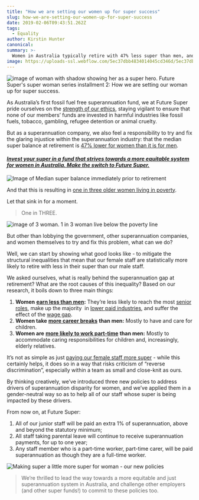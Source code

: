 ```yaml
---
title: "How we are setting our women up for super success"
slug: how-we-are-setting-our-women-up-for-super-success
date: 2019-02-06T09:43:51.262Z
tags: 
  - Equality
author: Kirstin Hunter
canonical: 
summary: >-
  Women in Australia typically retire with 47% less super than men, and we're proud to be doing our bit to make sure that's not going to be true for our female staff.
image: https://uploads-ssl.webflow.com/5ec37dbb4834014045cd346d/5ec37dbc4834013d8ecd3e2c_Super%20women%20-%20our%20policies%20-%20main%20(1).jpg
---
```


![image of woman with shadow showing her as a super hero. Future Super's super woman series installment 2: How we are setting our woman up for super success. ](https://uploads-ssl.webflow.com/5ec37dbb4834014045cd346d/5ec37dbc4834013d8ecd3e2c_Super%20women%20-%20our%20policies%20-%20main%20(1).jpg)

As Australia’s first fossil fuel free superannuation fund, we at Future Super pride ourselves on the [strength of our ethics](https://www.myfuturesuper.com.au/ethicalscreens), staying vigilant to ensure that none of our members’ funds are invested in harmful industries like fossil fuels, tobacco, gambling, refugee detention or animal cruelty.

But as a superannuation company, we also feel a responsibility to try and fix the glaring injustice within the superannuation industry: that the median super balance at retirement is [47% lower for women than it is for men](http://www.asu.asn.au/documents/doc_download/1232-not-so-super-for-women-superannuation-and-women-s-retirement-outcomes-by-asu-per-capita-august-2017-version).

#### _[Invest your super in a fund that strives towards a more equitable system for women in Australia. Make the switch to Future Super.](https://join.myfuturesuper.com.au/)_ 

![Image of Median super balance immediately prior to retirement](https://uploads-ssl.webflow.com/5ec37dbb4834014045cd346d/5ec37dbc4834010346cd3dd0_5c1443dba8083847760d223e_Super%20retirement%20gap%20(1).png)

And that this is resulting in [one in three older women living in poverty](http://australianageingagenda.com.au/2016/03/09/one-in-three-older-women-living-in-income-poverty-in-australia-study/).

Let that sink in for a moment.

> One in THREE.

![image of 3 woman. 1 in 3 woman live below the poverty line](https://uploads-ssl.webflow.com/5ec37dbb4834014045cd346d/5ec37dbc4834012f84cd3dfc_5c1443dba808387ff10d220a_1-in-3%20women%20under%20poverty%20line%20(1).png)

But other than lobbying the government, other superannuation companies, and women themselves to try and fix this problem, what can we do?

Well, we can start by showing what good looks like - to mitigate the structural inequalities that mean that our female staff are statistically more likely to retire with less in their super than our male staff.

We asked ourselves, what is really behind the superannuation gap at retirement? What are the root causes of this inequality? Based on our research, it boils down to three main things:

1.  **Women** [**earn less than men**](https://www.pwc.com.au/press-room/2017/2017-the-gender-pay-gap-a-forty-year-problem-to-solve-across-the-oecd-mar17.html)**:** They’re less likely to reach the most [senior roles](http://www.abc.net.au/news/2017-03-08/fewer-women-ceos-than-men-named-john/8327938), make up the majority  in [lower paid industries](https://www.mamamia.com.au/highest-paid-jobs-in-australia/), and suffer the effect of the [wage gap](http://www.smh.com.au/money/planning/the-bestpaid-jobs-have-the-biggest-gender-pay-gaps-20170302-gup0c7.html).
2.  **Women take** [**more career breaks**](http://www.abs.gov.au/ausstats/abs@.nsf/Lookup/by%20Subject/4125.0~Sep%202017~Media%20Release~One%20in%2020%20dads%20take%20primary%20parental%20leave%20(Media%20Release)~11) **than men:** Mostly to have and care for children.
3.  **Women are** [**more likely to work part-time**](https://www.wgea.gov.au/sites/default/files/Stats_at_a_Glance.pdf) **than men:** Mostly to accommodate caring responsibilities for children and, increasingly, elderly relatives.

It’s not as simple as just [paying our female staff more super](http://www.women.anz.com/at-anz/we-are-bridging-the-super-gap) \- while this certainly helps, it does so in a way that risks criticism of “reverse discrimination”, especially within a team as small and close-knit as ours.

By thinking creatively, we’ve introduced three new policies to address drivers of superannuation disparity for women, and we’ve applied them in a gender-neutral way so as to help all of our staff whose super is being impacted by these drivers.

From now on, at Future Super:

1.  All of our junior staff will be paid an extra 1% of superannuation, above and beyond the statutory minimum;
2.  All staff taking parental leave will continue to receive superannuation payments, for up to one year;
3.  Any staff member who is a part-time worker, part-time carer, will be paid superannuation as though they are a full-time worker.

![Making super a little more super for woman - our new policies](https://uploads-ssl.webflow.com/5ec37dbb4834014045cd346d/5ec37dbc4834014d62cd3df2_5c1443dba8083884670d225d_New%20women%20super%20policies%20(1).png)

> We’re thrilled to lead the way towards a more equitable and just superannuation system in Australia, and challenge other employers (and other super funds!) to commit to these policies too.

